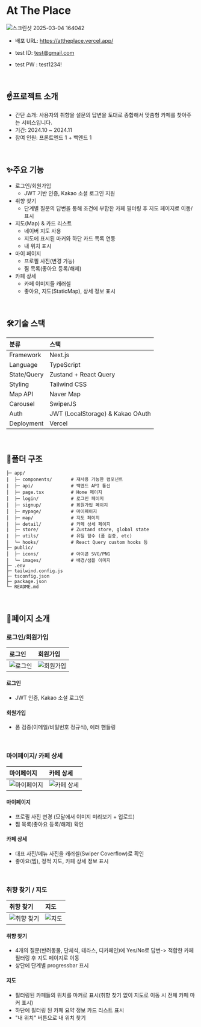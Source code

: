# At The Place

![스크린샷 2025-03-04 164042](https://github.com/user-attachments/assets/da593442-7426-46aa-87ce-783cb6e47c8a)

- 배포 URL: https://attheplace.vercel.app/
- test ID: test@gmail.com
- test PW : test1234!

  <br />

## ☝️프로젝트 소개
  - 간단 소개: 사용자의 취향을 설문의 답변을 토대로 종합해서 맞춤형 카페를 찾아주는 서비스입니다.
  - 기간: 2024.10 ~ 2024.11
  - 참여 인원: 프론트엔드 1 + 백엔드 1

<br />

## ✨주요 기능
- 로그인/회원가입
  - JWT 기반 인증, Kakao 소셜 로그인 지원
- 취향 찾기
  - 단계별 질문의 답변을 통해 조건에 부합한 카페 필터링 후 지도 페이지로 이동/표시
- 지도(Map) & 카드 리스트 
  - 네이버 지도 사용
  - 지도에 표시된 마커와 하단 카드 목록 연동
  - 내 위치 표시
- 마이 페이지
  - 프로필 사진(변경 가능)
  - 찜 목록(좋아요 등록/해제)
- 카페 상세
  - 카페 이미지들 캐러셀
  - 좋아요, 지도(StaticMap), 상세 정보 표시

 <br />

 ## 🛠️기술 스택
 | 분류 | 스택 |
 |:---|:---|
 |Framework|	Next.js |
 |Language|	TypeScript|
 |State/Query|	Zustand + React Query|
 |Styling|	Tailwind CSS|
 |Map API|	Naver Map|
 |Carousel| SwiperJS |
 |Auth|	JWT (LocalStorage) & Kakao OAuth|
 |Deployment	|Vercel|

<br />

## 🌳폴더 구조
```
├─ app/
|  ├─ components/       # 재사용 가능한 컴포넌트
|  ├─ api/              # 백엔드 API 통신 
│  ├─ page.tsx          # Home 페이지
│  ├─ login/            # 로그인 페이지
│  ├─ signup/           # 회원가입 페이지
│  ├─ mypage/           # 마이페이지
│  ├─ map/              # 지도 페이지
│  ├─ detail/           # 카페 상세 페이지
|  ├─ store/            # Zustand store, global state
|  ├─ utils/            # 유틸 함수 (폼 검증, etc)
│  └─ hooks/            # React Query custom hooks 등
├─ public/
│  ├─ icons/            # 아이콘 SVG/PNG
│  └─ images/           # 배경/샘플 이미지
├─ .env
├─ tailwind.config.js
├─ tsconfig.json
├─ package.json
└─ README.md
```

<br />

## 📝페이지 소개

### 로그인/회원가입

| 로그인 | 회원가입 |
|:---|:---|
| ![로그인](https://github.com/user-attachments/assets/6d309f49-725b-41a0-ae10-8b933873c1d4) | ![회원가입](https://github.com/user-attachments/assets/5bf5cd51-f0ca-4b1f-b94d-c8e27377be91) |

#### 로그인
- JWT 인증, Kakao 소셜 로그인
#### 회원가입
- 폼 검증(이메일/비밀번호 정규식), 에러 핸들링

<br />

### 마이페이지/ 카페 상세

| 마이페이지 | 카페 상세 |
|:---|:---|
| ![마이페이지](https://github.com/user-attachments/assets/0f10d893-8354-4786-a2fe-32a78433f719) | ![카페 상세](https://github.com/user-attachments/assets/055a88a8-a11a-43c4-83d7-bc5aa4f48eb8) |

#### 마이페이지
- 프로필 사진 변경 (모달에서 이미지 미리보기 + 업로드)
- 찜 목록(좋아요 등록/해제) 확인

#### 카페 상세
- 대표 사진/메뉴 사진을 캐러셀(Swiper Coverflow)로 확인
- 좋아요(찜), 정적 지도, 카페 상세 정보 표시
  
<br />

### 취향 찾기 / 지도

| 취향 찾기 | 지도 |
|:---|:---|
| ![취향 찾기](https://github.com/user-attachments/assets/12c454b6-562e-44a0-ab51-4f01fdf1dca6)| ![지도](https://github.com/user-attachments/assets/d96dd35a-b6a5-4c13-bc03-77129196147b) |

#### 취향 찾기
- 4개의 질문(반려동물, 단체석, 테라스, 디카페인)에 Yes/No로 답변-> 적합한 카페 필터링 후 지도 페이지로 이동
- 상단에 단계별 progressbar 표시 

#### 지도
- 필터링된 카페들의 위치를 마커로 표시(취향 찾기 없이 지도로 이동 시 전체 카페 마커 표시)
- 하단에 필터링 된 카페 요약 정보 카드 리스트 표시
- "내 위치" 버튼으로 내 위치 찾기

<br />

